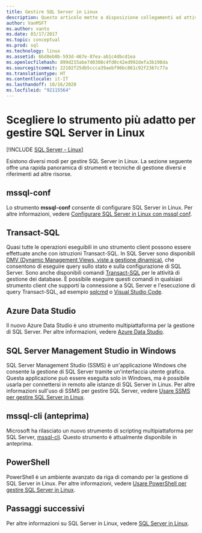 ```yaml
---
title: Gestire SQL Server in Linux
description: Questo articolo mette a disposizione collegamenti ad attività e strumenti di gestione comuni per SQL Server in esecuzione in Linux.
author: VanMSFT
ms.author: vanto
ms.date: 03/17/2017
ms.topic: conceptual
ms.prod: sql
ms.technology: linux
ms.assetid: 6bd8eb0b-593d-467e-87ea-ab1c4dbcd1ea
ms.openlocfilehash: 899d215abe7d0308c4fd0c42ed992defa3b198da
ms.sourcegitcommit: 22102f25db5ccca39aebf96bc861c92f2367c77a
ms.translationtype: HT
ms.contentlocale: it-IT
ms.lasthandoff: 10/16/2020
ms.locfileid: "92115564"
---
```

# <a name="choose-the-right-tool-to-manage-sql-server-on-linux"></a>Scegliere lo strumento più adatto per gestire SQL Server in Linux

[!INCLUDE [SQL Server - Linux](../includes/applies-to-version/sql-linux.md)]

Esistono diversi modi per gestire SQL Server in Linux. La sezione seguente offre una rapida panoramica di strumenti e tecniche di gestione diversi e riferimenti ad altre risorse.

## <a name="mssql-conf"></a>mssql-conf 

Lo strumento **mssql-conf** consente di configurare SQL Server in Linux. Per altre informazioni, vedere [Configurare SQL Server in Linux con mssql conf](sql-server-linux-configure-mssql-conf.md).

## <a name="transact-sql"></a>Transact-SQL

Quasi tutte le operazioni eseguibili in uno strumento client possono essere effettuate anche con istruzioni Transact-SQL. In SQL Server sono disponibili [DMV (Dynamic Management Views, viste a gestione dinamica)](../relational-databases/system-dynamic-management-views/system-dynamic-management-views.md), che consentono di eseguire query sullo stato e sulla configurazione di SQL Server. Sono anche disponibili comandi [Transact-SQL](../t-sql/language-reference.md) per le attività di gestione dei database. È possibile eseguire questi comandi in qualsiasi strumento client che supporti la connessione a SQL Server e l'esecuzione di query Transact-SQL, ad esempio [sqlcmd](sql-server-linux-setup-tools.md) o [Visual Studio Code](../tools/visual-studio-code/sql-server-develop-use-vscode.md).

## <a name="azure-data-studio"></a>Azure Data Studio

Il nuovo Azure Data Studio è uno strumento multipiattaforma per la gestione di SQL Server. Per altre informazioni, vedere [Azure Data Studio](../azure-data-studio/what-is.md).

## <a name="sql-server-management-studio-on-windows"></a>SQL Server Management Studio in Windows

SQL Server Management Studio (SSMS) è un'applicazione Windows che consente la gestione di SQL Server tramite un'interfaccia utente grafica. Questa applicazione può essere eseguita solo in Windows, ma è possibile usarla per connettersi in remoto alle istanze di SQL Server in Linux. Per altre informazioni sull'uso di SSMS per gestire SQL Server, vedere [Usare SSMS per gestire SQL Server in Linux](sql-server-linux-manage-ssms.md).

## <a name="mssql-cli-preview"></a>mssql-cli (anteprima)

Microsoft ha rilasciato un nuovo strumento di scripting multipiattaforma per SQL Server, [mssql-cli](https://blogs.technet.microsoft.com/dataplatforminsider/2017/12/12/try-mssql-cli-a-new-interactive-command-line-tool-for-sql-server/). Questo strumento è attualmente disponibile in anteprima.

## <a name="powershell"></a>PowerShell

PowerShell è un ambiente avanzato da riga di comando per la gestione di SQL Server in Linux. Per altre informazioni, vedere [Usare PowerShell per gestire SQL Server in Linux](sql-server-linux-manage-powershell.md).

## <a name="next-steps"></a>Passaggi successivi

Per altre informazioni su SQL Server in Linux, vedere [SQL Server in Linux](sql-server-linux-overview.md).